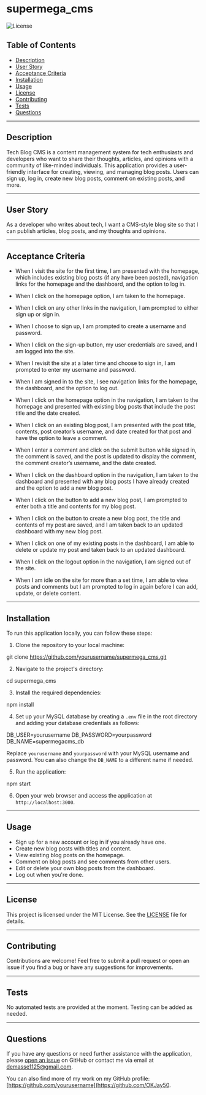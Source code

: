 # supermega_cms

![License](https://img.shields.io/badge/license-MIT-blue.svg)

## Table of Contents

- [Description](#description)
- [User Story](#user-story)
- [Acceptance Criteria](#acceptance-criteria)
- [Installation](#installation)
- [Usage](#usage)
- [License](#license)
- [Contributing](#contributing)
- [Tests](#tests)
- [Questions](#questions)

---

## Description

Tech Blog CMS is a content management system for tech enthusiasts and developers who want to share their thoughts, articles, and opinions with a community of like-minded individuals. This application provides a user-friendly interface for creating, viewing, and managing blog posts. Users can sign up, log in, create new blog posts, comment on existing posts, and more.

---

## User Story

As a developer who writes about tech, I want a CMS-style blog site so that I can publish articles, blog posts, and my thoughts and opinions.

---

## Acceptance Criteria

- When I visit the site for the first time, I am presented with the homepage, which includes existing blog posts (if any have been posted), navigation links for the homepage and the dashboard, and the option to log in.

- When I click on the homepage option, I am taken to the homepage.

- When I click on any other links in the navigation, I am prompted to either sign up or sign in.

- When I choose to sign up, I am prompted to create a username and password.

- When I click on the sign-up button, my user credentials are saved, and I am logged into the site.

- When I revisit the site at a later time and choose to sign in, I am prompted to enter my username and password.

- When I am signed in to the site, I see navigation links for the homepage, the dashboard, and the option to log out.

- When I click on the homepage option in the navigation, I am taken to the homepage and presented with existing blog posts that include the post title and the date created.

- When I click on an existing blog post, I am presented with the post title, contents, post creator’s username, and date created for that post and have the option to leave a comment.

- When I enter a comment and click on the submit button while signed in, the comment is saved, and the post is updated to display the comment, the comment creator’s username, and the date created.

- When I click on the dashboard option in the navigation, I am taken to the dashboard and presented with any blog posts I have already created and the option to add a new blog post.

- When I click on the button to add a new blog post, I am prompted to enter both a title and contents for my blog post.

- When I click on the button to create a new blog post, the title and contents of my post are saved, and I am taken back to an updated dashboard with my new blog post.

- When I click on one of my existing posts in the dashboard, I am able to delete or update my post and taken back to an updated dashboard.

- When I click on the logout option in the navigation, I am signed out of the site.

- When I am idle on the site for more than a set time, I am able to view posts and comments but I am prompted to log in again before I can add, update, or delete content.

---

## Installation

To run this application locally, you can follow these steps:

1. Clone the repository to your local machine:

git clone https://github.com/yourusername/supermega_cms.git


2. Navigate to the project's directory:

cd supermega_cms


3. Install the required dependencies:

npm install


4. Set up your MySQL database by creating a `.env` file in the root directory and adding your database credentials as follows:

DB_USER=yourusername
DB_PASSWORD=yourpassword
DB_NAME=supermegacms_db


Replace `yourusername` and `yourpassword` with your MySQL username and password. You can also change the `DB_NAME` to a different name if needed.

5. Run the application:

npm start


6. Open your web browser and access the application at `http://localhost:3000`.

---

## Usage

- Sign up for a new account or log in if you already have one.
- Create new blog posts with titles and content.
- View existing blog posts on the homepage.
- Comment on blog posts and see comments from other users.
- Edit or delete your own blog posts from the dashboard.
- Log out when you're done.

---

## License

This project is licensed under the MIT License. See the [LICENSE](LICENSE) file for details.

---

## Contributing

Contributions are welcome! Feel free to submit a pull request or open an issue if you find a bug or have any suggestions for improvements.

---

## Tests

No automated tests are provided at the moment. Testing can be added as needed.

---

## Questions

If you have any questions or need further assistance with the application, please [open an issue](https://github.com/yourusername/supermega_cms/issues) on GitHub or contact me via email at demasse1125@gmail.com.

You can also find more of my work on my GitHub profile: [https://github.com/yourusername](https://github.com/OKJay50.
